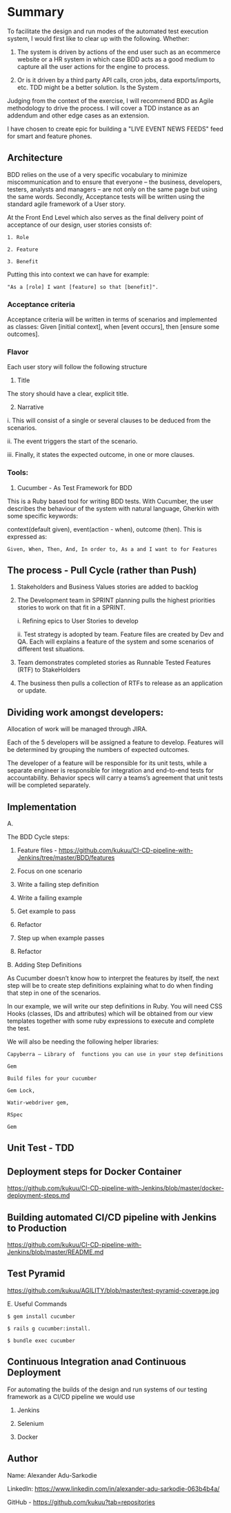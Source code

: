 

# Summary

To facilitate the design and run modes of the automated test execution system, I would first like to clear up with the following.  Whether:

1. The system is driven by actions of the end user such as an ecommerce website or a HR system in which case BDD acts as a good medium to capture all the user actions for the engine to process.

2. Or is it driven by a third party API calls, cron jobs, data exports/imports, etc. TDD might be a better solution.
Is the System .

Judging from the context of the exercise, I will recommend BDD as Agile methodology to drive the process. I will cover a TDD instance as an addendum and other edge cases as an extension.

I have chosen to create epic for building a "LIVE EVENT NEWS FEEDS" feed for smart and feature phones.

## Architecture

BDD relies on the use of a very specific vocabulary to minimize miscommunication and to ensure that everyone – the business, developers, testers, analysts and managers – are not only on the same page but using the same words.
Secondly, Acceptance tests will be written using the standard agile framework of a User story. 

At the Front End Level which also serves as the final delivery point of acceptance of our design, user stories consists of:

```
1. Role

2. Feature

3. Benefit

```

Putting this into context we can have for example: 

```
"As a [role] I want [feature] so that [benefit]". 
```



### Acceptance criteria

Acceptance criteria will be written in terms of scenarios and implemented as classes: Given [initial context], when [event occurs], then [ensure some outcomes].

### Flavor

Each user story will follow the following structure

1. Title 

The story should have a clear, explicit title.

2. Narrative

i. This will  consist of a single or several clauses to be deduced from the scenarios.

ii. The event triggers the start of the scenario.

iii. Finally, it states the expected outcome, in one or more clauses.


### Tools:

1. Cucumber - As Test Framework for BDD

This is a Ruby based tool for writing BDD tests. With Cucumber, the user describes the behaviour of the system with natural language, Gherkin with some specific keywords: 

context(default given), event(action - when), outcome (then). This is expressed as: 

```
Given, When, Then, And, In order to, As a and I want to for Features

```

## The process -  Pull Cycle (rather than Push)


1. Stakeholders and Business Values stories are added to backlog

2. The Development team in SPRINT planning pulls the highest priorities stories to work  on that fit in a SPRINT.

   i. Refining epics to User Stories  to develop

   ii. Test strategy is adopted by team. Feature files are created by Dev and QA. Each will explains a feature of the system and some scenarios of different test situations. 

3. Team demonstrates completed stories as Runnable Tested Features (RTF) to StakeHolders

4. The business then pulls a collection of RTFs to release as an application or update.
 

## Dividing work amongst developers:

Allocation of work will be managed through JIRA.

Each of the 5 developers will be assigned a feature to develop. Features will be determined by grouping the numbers of expected outcomes.

The developer of a feature will be responsible for its unit tests, while a separate engineer is responsible for integration and end-to-end tests for accountability. Behavior specs will carry a teams’s agreement that unit tests will be completed separately.


## Implementation

A.

 The BDD Cycle steps:

1. Feature files -  https://github.com/kukuu/CI-CD-pipeline-with-Jenkins/tree/master/BDD/features

1. Focus on one scenario

2. Write a failing step definition

3. Write a failing example

4. Get example to pass

5. Refactor

6. Step up when example passes

7. Refactor


B.  Adding Step Definitions

As Cucumber doesn’t know how to interpret the features by itself, the next step will be to create step definitions explaining what to do when finding that step in one of the scenarios. 

In our example, we will write our step definitions in Ruby. You will need CSS Hooks (classes, IDs and attributes) which will be obtained from our view templates together with some ruby expressions to execute and complete the test.

We will also be needing the following helper libraries:

```
Capyberra – Library of  functions you can use in your step definitions

Gem

Build files for your cucumber

Gem Lock, 

Watir-webdriver gem, 

RSpec  

Gem
```


## Unit Test - TDD

 

## Deployment steps for Docker Container 

 https://github.com/kukuu/CI-CD-pipeline-with-Jenkins/blob/master/docker-deployment-steps.md


##  Building automated CI/CD pipeline with Jenkins to Production

https://github.com/kukuu/CI-CD-pipeline-with-Jenkins/blob/master/README.md


##  Test Pyramid

https://github.com/kukuu/AGILITY/blob/master/test-pyramid-coverage.jpg



E.  Useful Commands

```
$ gem install cucumber

$ rails g cucumber:install.

$ bundle exec cucumber

```


## Continuous Integration anad Continuous Deployment

For automating the builds of the  design and run systems of our testing framework as a CI/CD pipeline we would use 

1. Jenkins  

2. Selenium

3. Docker


## Author

Name: Alexander Adu-Sarkodie

LinkedIn: https://www.linkedin.com/in/alexander-adu-sarkodie-063b4b4a/

GitHub - https://github.com/kukuu?tab=repositories

